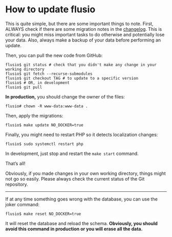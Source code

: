 # How to update flusio

This is quite simple, but there are some important things to note. First,
ALWAYS check if there are some migration notes in the [changelog](/CHANGELOG.md).
This is critical: you might miss important tasks to do otherwise and
potentially lose your data. Also, always make a backup of your data before
performing an update.

Then, you can pull the new code from GitHub:

```console
flusio$ git status # check that you didn't make any change in your working directory
flusio$ git fetch --recurse-submodules
flusio$ git checkout TAG # to update to a specific version
flusio$ # OR, in development
flusio$ git pull
```

**In production,** you should change the owner of the files:

```console
flusio# chown -R www-data:www-data .
```

Then, apply the migrations:

```console
flusio$ make update NO_DOCKER=true
```

Finally, you might need to restart PHP so it detects localization changes:

```console
flusio$ sudo systemctl restart php
```

In development, just stop and restart the `make start` command.

That’s all!

Obviously, if you made changes in your own working directory, things might not
go so easily. Please always check the current status of the Git repository.

---

If at any time something goes wrong with the database, you can use the joker
command:

```console
flusio$ make reset NO_DOCKER=true
```

It will reset the database and reload the schema. **Obviously, you should avoid
this command in production or you will erase all the data.**

